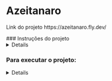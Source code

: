 # Azeitanaro
<p>Link do projeto  https://azeitanaro.fly.dev/</p>
### Instruções do projeto


<details>
  
## Requisitos Necessários:

* Ruby 3.0.3
* PostgreSQL
* Rails 6.1.4.7

### Clone em sua máquina

```shell
git clone git@github.com:PablUoo/Azeitanaro.git
```

### Instale as dependências
```shell
cd Azeitanaro
bundle install
```

### Configure o Banco de Dados
Copie o arquivo *config/database.exemple.yml* e cole na mesma pasta, renomeando para *database.yml*
e configure seu bando de dados(Por default, estamos usando PostgreSQL).
Realize a criação do banco e execute as migrações
```shell
rails db:create
rails db:migrate
```
### Execute a aplicação
```shell
rails s
```
</details>
<!--------------------------------------------------------------------------------------------------------------------------------------------------------------------------------------------------------------->

### Para executar o projeto:

<details>

### Instalando o projeto Windows com WLS UBUNTU:
<details>
  Instalar o Ubuntu windows:
  abra o terminal power_shell como adiministrador:

    ```shell
    wsl --install -d Ubuntu
    wsl --update
    wsl --set-default-version 1
    ```

  após rodar o comando acima devera reiniciar o pc
  após reiniciar abra o terminal chamado UBUNTU que tem no explorador do windows
  ou abra o power_sheel e execute:
  ```sh
    wsl ~
    exec $SHELL
  ```
  e coloque um username para a maquina ubunto e senha.
  

 
 instalando as dependencias
 abra o terminal do UBUNTU e execute:
```sh
sudo apt-get update
sudo apt-get install git-core zlib1g-dev build-essential libssl-dev libreadline-dev libyaml-dev libsqlite3-dev sqlite3 libxml2-dev libxslt1-dev libcurl4-openssl-dev software-properties-common libffi-dev
exec $SHELL
sudo apt install postgresql libpq-dev
sudo service postgresql start
```
 
 instalando o ruby:
 ```sh
rbenv install 3.0.3
ruby -v
rbenv global 3.0.3
 ```

 clone o projeto no terminal do ubunto:
 ```sh
 git clone link-do-projeto-no-git
 
 #va até a pasta do projeto.
 cd Azeitanaro/
 ```

 dentro do projeto execute o bundle install
 ```sh
 bundle install
 ```
 após isso tera o projeto instalado basta configurar o super usuario do Ubunto e alterar a senha do Usuario Postgres
 para criar o banco de dados
 
 autere a senha do usuario root:
 ```shell
 sudo -i
 passwd
 chmod 777 /
 ```

 install psql:
 ```sh
 sudo apt update
 sudo apt install libpq-dev build-essential
 sudo apt-get -y install postgresql
 sudo service postgresql start
 sudo passwd postgres
 ```
 altere a senha do psql:
 ```sh
 su postgres
 psql
 ```
 dentro do postgres=# execute o comando para mudar a senha do banco de dados:
 ```sh
 \password
 ```

 após essa etapa voce tera o projeto configurado basta abrir o arquive dentro 
 de config/database.yml
 e altere a senha do banco tanto no development, production, test

 ex:
 ```sh
 production:
  adapter: postgresql
  username: postgres 
  password: postgres 
  database: azeitanaro_production
  host: localhost
  port: 5432

development:
  adapter: postgresql
  username: postgres 
  password: postgres 
  database: azeitanaro_development
  host: localhost
  port: 5432

test:
  adapter: postgresql
  username: postgres 
  password: postgres 
  database: azeitanaro_test
  host: localhost
  port: 5432
 ```

 basta executar o start do projeto e acessar o localhost:3000:

 ```sh
 rails db:create
 postgres start
 ```

</details>

### Instalando o projeto no Linux:
Instalar o git:
```sh
sudo apt-get update
sudo apt-get install git-core curl zlib1g-dev build-essential libssl-dev libreadline-dev libyaml-dev libsqlite3-dev libxml2-dev libxslt1-dev libcurl4-openssl-dev software-properties-common libffi-dev
```

Instalar o rbenv:
```sh
git clone https://github.com/rbenv/rbenv.git ~/.rbenv
echo 'export PATH="$HOME/.rbenv/bin:$PATH"' >> ~/.bashrc
echo 'eval "$(rbenv init -)"' >> ~/.bashrc
exec $SHELL
git clone https://github.com/rbenv/ruby-build.git ~/.rbenv/plugins/ruby-build
echo 'export PATH="$HOME/.rbenv/plugins/ruby-build/bin:$PATH"' >> ~/.bashrc
exec $SHELL
rbenv version
```

Instalar o Ruby:
```sh
rbenv install 2.6.1
ruby -v
rbenv global 2.6.1
```

Instalar bundler gem (gerenciador de dependências):
```sh
gem install bundler
rbenv rehash
```

Configurando Git:
```sh
git config --global color.ui true
git config --global user.name "seu nome aqui"
git config --global user.email "seuemail@example.com"
```

Gerando chaves ssh e copiando conteúdo:
```sh
ssh-keygen -t rsa -b 4096 -C "seuemail@example.com"
cat ~/.ssh/id_rsa.pub
ssh -T git@github.com
```

Instalando o Rails:
```sh
gem install rails -v 5.2.2
rails -v
```

Instalando o PostgreSQL:
```sh
sudo sh -c 'echo "deb http://apt.postgresql.org/pub/repos/apt/ xenial-pgdg main" > /etc/apt/sources.list.d/pgdg.list'
wget --quiet -O - https://www.postgresql.org/media/keys/ACCC4CF8.asc | sudo apt-key add -
sudo apt-get update
sudo apt-get install postgresql-common
sudo apt-get install postgresql-9.5 libpq-dev
```

Configurando usuário para PostgreSQL (Substitua `usuario` no comando abaixo pelo nome do usuario que você deseja criar):
```sh
sudo -u postgres createuser usuario
```

instalando o node.js:
```
curl -o- https://raw.githubusercontent.com/creationix/nvm/v0.31.2/install.sh | bash
source ~/.bashrc
nvm install 4.4.7
```

Criando primeiro projeto Rails:
```sh
mkdir rails
cd rails
rails new app
cd app
```

Rodando o projeto Rails:
```sh
bundle exec rails db:crate
bundle exec rails db:migrate
rails s
```

Abra seu browser e vá para o endereço `localhost:3000`


</details>

